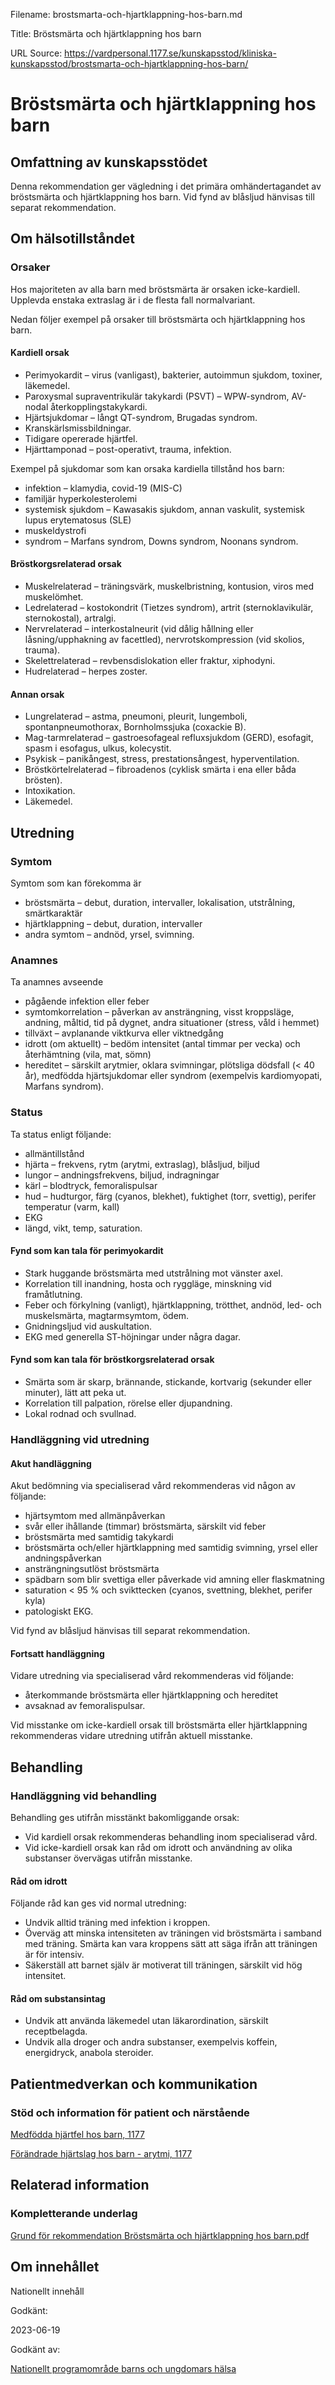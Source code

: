 Filename: brostsmarta-och-hjartklappning-hos-barn.md

Title: Bröstsmärta och hjärtklappning hos barn

URL Source: https://vardpersonal.1177.se/kunskapsstod/kliniska-kunskapsstod/brostsmarta-och-hjartklappning-hos-barn/

Bröstsmärta och hjärtklappning hos barn
=======================================

Omfattning av kunskapsstödet
----------------------------

Denna rekommendation ger vägledning i det primära omhändertagandet av bröstsmärta och hjärtklappning hos barn. Vid fynd av blåsljud hänvisas till separat rekommendation.

Om hälsotillståndet
-------------------

### Orsaker

Hos majoriteten av alla barn med bröstsmärta är orsaken icke-kardiell. Upplevda enstaka extraslag är i de flesta fall normalvariant.

Nedan följer exempel på orsaker till bröstsmärta och hjärtklappning hos barn.

#### Kardiell orsak

*   Perimyokardit – virus (vanligast), bakterier, autoimmun sjukdom, toxiner, läkemedel.
*   Paroxysmal supraventrikulär takykardi (PSVT) – WPW-syndrom, AV-nodal återkopplingstakykardi.
*   Hjärtsjukdomar – långt QT-syndrom, Brugadas syndrom.
*   Kranskärlsmissbildningar.
*   Tidigare opererade hjärtfel.
*   Hjärttamponad – post-operativt, trauma, infektion.

Exempel på sjukdomar som kan orsaka kardiella tillstånd hos barn:

*   infektion – klamydia, covid-19 (MIS-C)
*   familjär hyperkolesterolemi
*   systemisk sjukdom – Kawasakis sjukdom, annan vaskulit, systemisk lupus erytematosus (SLE)
*   muskeldystrofi
*   syndrom – Marfans syndrom, Downs syndrom, Noonans syndrom.

#### Bröstkorgsrelaterad orsak

*   Muskelrelaterad – träningsvärk, muskelbristning, kontusion, viros med muskelömhet.
*   Ledrelaterad – kostokondrit (Tietzes syndrom), artrit (sternoklavikulär, sternokostal), artralgi.
*   Nervrelaterad – interkostalneurit (vid dålig hållning eller låsning/upphakning av facettled), nervrotskompression (vid skolios, trauma).
*   Skelettrelaterad – revbensdislokation eller fraktur, xiphodyni.
*   Hudrelaterad – herpes zoster.

#### Annan orsak

*   Lungrelaterad – astma, pneumoni, pleurit, lungemboli, spontanpneumothorax, Bornholmssjuka (coxackie B).
*   Mag-tarmrelaterad – gastroesofageal refluxsjukdom (GERD), esofagit, spasm i esofagus, ulkus, kolecystit.
*   Psykisk – panikångest, stress, prestationsångest, hyperventilation.
*   Bröstkörtelrelaterad – fibroadenos (cyklisk smärta i ena eller båda brösten).
*   Intoxikation.
*   Läkemedel.

Utredning
---------

### Symtom

Symtom som kan förekomma är

*   bröstsmärta – debut, duration, intervaller, lokalisation, utstrålning, smärtkaraktär
*   hjärtklappning – debut, duration, intervaller
*   andra symtom – andnöd, yrsel, svimning.

### Anamnes

Ta anamnes avseende

*   pågående infektion eller feber
*   symtomkorrelation – påverkan av ansträngning, visst kroppsläge, andning, måltid, tid på dygnet, andra situationer (stress, våld i hemmet)
*   tillväxt – avplanande viktkurva eller viktnedgång
*   idrott (om aktuellt) – bedöm intensitet (antal timmar per vecka) och återhämtning (vila, mat, sömn)
*   hereditet – särskilt arytmier, oklara svimningar, plötsliga dödsfall (< 40 år), medfödda hjärtsjukdomar eller syndrom (exempelvis kardiomyopati, Marfans syndrom).

### Status

Ta status enligt följande:

*   allmäntillstånd
*   hjärta – frekvens, rytm (arytmi, extraslag), blåsljud, biljud
*   lungor – andningsfrekvens, biljud, indragningar
*   kärl – blodtryck, femoralispulsar
*   hud – hudturgor, färg (cyanos, blekhet), fuktighet (torr, svettig), perifer temperatur (varm, kall)
*   EKG
*   längd, vikt, temp, saturation.

#### Fynd som kan tala för perimyokardit

*   Stark huggande bröstsmärta med utstrålning mot vänster axel.
*   Korrelation till inandning, hosta och ryggläge, minskning vid framåtlutning.
*   Feber och förkylning (vanligt), hjärtklappning, trötthet, andnöd, led- och muskelsmärta, magtarmsymtom, ödem.
*   Gnidningsljud vid auskultation.
*   EKG med generella ST-höjningar under några dagar.

#### Fynd som kan tala för bröstkorgsrelaterad orsak

*   Smärta som är skarp, brännande, stickande, kortvarig (sekunder eller minuter), lätt att peka ut.
*   Korrelation till palpation, rörelse eller djupandning.
*   Lokal rodnad och svullnad.

### Handläggning vid utredning

#### Akut handläggning

Akut bedömning via specialiserad vård rekommenderas vid någon av följande:

*   hjärtsymtom med allmänpåverkan
*   svår eller ihållande (timmar) bröstsmärta, särskilt vid feber
*   bröstsmärta med samtidig takykardi
*   bröstsmärta och/eller hjärtklappning med samtidig svimning, yrsel eller andningspåverkan
*   ansträngningsutlöst bröstsmärta
*   spädbarn som blir svettiga eller påverkade vid amning eller flaskmatning
*   saturation < 95 % och svikttecken (cyanos, svettning, blekhet, perifer kyla)
*   patologiskt EKG.

Vid fynd av blåsljud hänvisas till separat rekommendation.

#### Fortsatt handläggning

Vidare utredning via specialiserad vård rekommenderas vid följande:

*   återkommande bröstsmärta eller hjärtklappning och hereditet
*   avsaknad av femoralispulsar.

Vid misstanke om icke-kardiell orsak till bröstsmärta eller hjärtklappning rekommenderas vidare utredning utifrån aktuell misstanke.

Behandling
----------

### Handläggning vid behandling

Behandling ges utifrån misstänkt bakomliggande orsak:

*   Vid kardiell orsak rekommenderas behandling inom specialiserad vård.
*   Vid icke-kardiell orsak kan råd om idrott och användning av olika substanser övervägas utifrån misstanke.

#### Råd om idrott

Följande råd kan ges vid normal utredning:

*   Undvik alltid träning med infektion i kroppen.
*   Överväg att minska intensiteten av träningen vid bröstsmärta i samband med träning. Smärta kan vara kroppens sätt att säga ifrån att träningen är för intensiv.
*   Säkerställ att barnet själv är motiverat till träningen, särskilt vid hög intensitet.

#### Råd om substansintag

*   Undvik att använda läkemedel utan läkarordination, särskilt receptbelagda.
*   Undvik alla droger och andra substanser, exempelvis koffein, energidryck, anabola steroider.

Patientmedverkan och kommunikation
----------------------------------

### Stöd och information för patient och närstående

[Medfödda hjärtfel hos barn, 1177](https://www.1177.se/sjukdomar--besvar/hjarta-och-blodkarl/hjartbesvar-och-hjartfel/medfodda-hjartfel-hos-barn/)

[Förändrade hjärtslag hos barn - arytmi, 1177](https://www.1177.se/sjukdomar--besvar/hjarta-och-blodkarl/hjartrytm/forandrad-hjartrytm-hos-barn-arytmi/)

Relaterad information
---------------------

### Kompletterande underlag

[Grund för rekommendation Bröstsmärta och hjärtklappning hos barn.pdf](https://vardpersonal.1177.se/globalassets/nkk/nationell/media/dokument/kunskapsstod/bilagor-kliniska-kunskapsstod/grund-for-rekommendation-brostsmarta-och-hjartklappning-hos-barn.pdf)

Om innehållet
-------------

Nationellt innehåll

Godkänt:

2023-06-19

Godkänt av:

[Nationellt programområde barns och ungdomars hälsa](https://kunskapsstyrningvard.se/kunskapsstyrningvard/programomradenochsamverkansgrupper/nationellaprogramomraden/npobarnochungdomarshalsa.56424.html)
